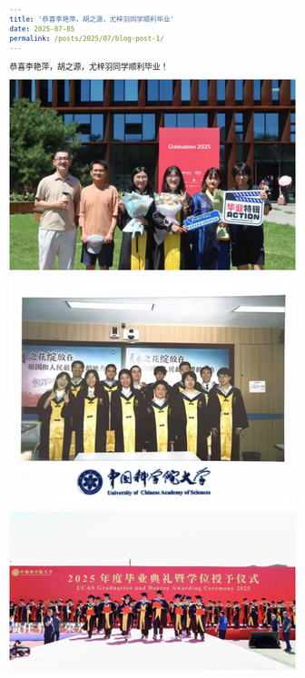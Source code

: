 ```yaml
---
title: '恭喜李艳萍，胡之源，尤梓羽同学顺利毕业'
date: 2025-07-05
permalink: /posts/2025/07/blog-post-1/
---
```


恭喜李艳萍，胡之源，尤梓羽同学顺利毕业！

![2025毕业.jpg](/images/activity/2025毕业.jpg)

![hzyuzu毕业2.jpg](/images/activity/hzyuzu毕业2.jpg)

![hzyuzu毕业.jpg](/images/activity/hzyuzu毕业.jpg)